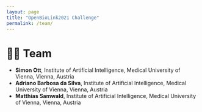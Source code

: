 ```yaml
---
layout: page
title: "OpenBioLink2021 Challenge"
permalink: /team/
---
```


# 👨‍🔬 Team

* **Simon Ott**, Institute of Artificial Intelligence, Medical University of Vienna, Vienna, Austria
* **Adriano Barbosa da Silva**, Institute of Artificial Intelligence, Medical University of Vienna, Vienna, Austria
* **Matthias Samwald**, Institute of Artificial Intelligence, Medical University of Vienna, Vienna, Austria